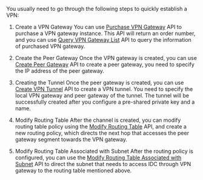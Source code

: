 You usually need to go through the following steps to quickly establish a VPN:

1) Create a VPN Gateway
You can use [Purchase VPN Gateway](https://cloud.tencent.com/doc/api/245/5106) API to purchase a VPN gateway instance. This API will return an order number, and you can use [Query VPN Gateway List](https://cloud.tencent.com/doc/api/245/5108) API to query the information of purchased VPN gateway.

2) Create the Peer Gateway 
Once the VPN gateway is created, you can use [Create Peer Gateway](https://cloud.tencent.com/doc/api/245/5116) API to create a peer gateway, you need to specify the IP address of the peer gateway.

3) Creating the Tunnel
Once the peer gateway is created, you can use [Create VPN Tunnel](https://cloud.tencent.com/doc/api/245/5110) API to create a VPN tunnel. You need to specify the local VPN gateway and peer gateway of the tunnel. The tunnel will be successfully created after you configure a pre-shared private key and a name.

4) Modify Routing Table
After the channel is created, you can modify routing table policy using the [Modify Routing Table](https://cloud.tencent.com/doc/api/245/1417) API, and create a new routing policy, which directs the next hop that accesses the peer gateway segment towards the VPN gateway.

5) Modify Routing Table Associated with Subnet
After the routing policy is configured, you can use the [Modify Routing Table Associated with Subnet](https://cloud.tencent.com/doc/api/245/1416) API to direct the subnet that needs to access IDC through VPN gateway to the routing table mentioned above.

